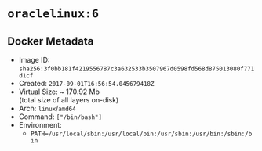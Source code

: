# `oraclelinux:6`

## Docker Metadata

- Image ID: `sha256:3f0bb181f4219556787c3a632533b3507967d0598fd568d875013080f771d1cf`
- Created: `2017-09-01T16:56:54.045679418Z`
- Virtual Size: ~ 170.92 Mb  
  (total size of all layers on-disk)
- Arch: `linux`/`amd64`
- Command: `["/bin/bash"]`
- Environment:
  - `PATH=/usr/local/sbin:/usr/local/bin:/usr/sbin:/usr/bin:/sbin:/bin`

